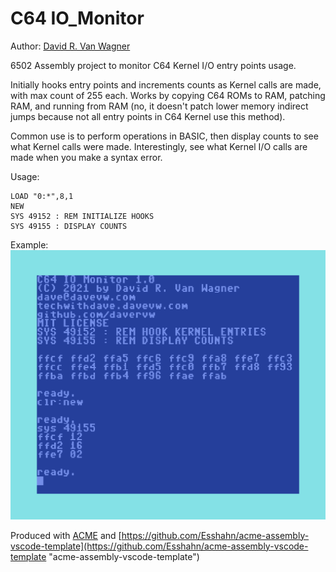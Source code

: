 # C64 IO_Monitor #

Author: [David R. Van Wagner](http://techwithdave.davevw.com "David R. Van Wagner")

6502 Assembly project to monitor C64 Kernel I/O entry points usage.

Initially hooks entry points and increments counts as Kernel
calls are made, with max count of 255 each.  Works by copying
C64 ROMs to RAM, patching RAM, and running from RAM (no, it
doesn't patch lower memory indirect jumps because not all
entry points in C64 Kernel use this method).

Common use is to perform operations in BASIC, then display
counts to see what Kernel calls were made.  Interestingly,
see what Kernel I/O calls are made when you make a syntax error.

Usage:

    LOAD "0:*",8,1
    NEW
    SYS 49152 : REM INITIALIZE HOOKS
    SYS 49155 : DISPLAY COUNTS

Example:
![Example screenshot](c64-io_monitor.png)

Produced with [ACME](https://sourceforge.net/projects/acme-crossass/ "ACME Cross-Assembler") and [https://github.com/Esshahn/acme-assembly-vscode-template](https://github.com/Esshahn/acme-assembly-vscode-template "acme-assembly-vscode-template")